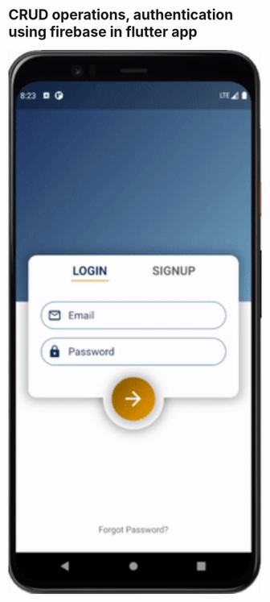 # CRUD operations, authentication using firebase in flutter app
<img src="https://github.com/AEZakmee/login_screen_flutter_crud/blob/master/screenshots/signupscreen.gif" width=800 align=center>
